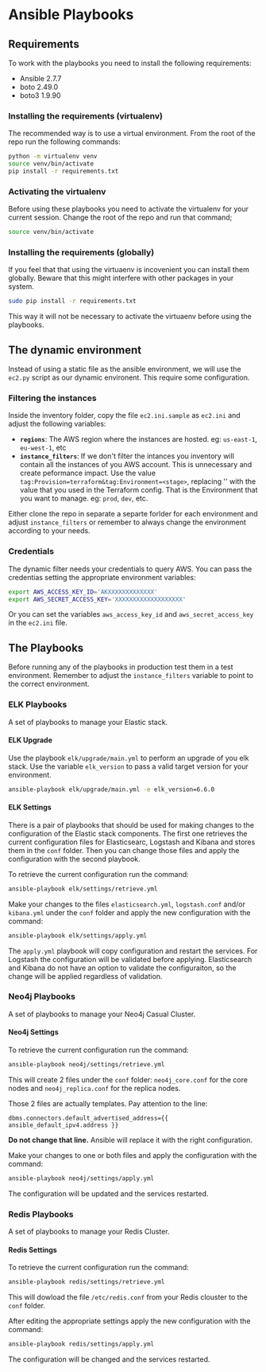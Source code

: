# Ansible Playbooks

## Requirements

To work with the playbooks you need to install the following requirements:
- Ansible 2.7.7
- boto 2.49.0
- boto3 1.9.90

### Installing the requirements (virtualenv)

The recommended way is to use a virtual environment. From the root of the repo run the following commands:

```bash
python -m virtualenv venv
source venv/bin/activate
pip install -r requirements.txt
```

### Activating the virtualenv

Before using these playbooks you need to activate the virtualenv for your current session. Change the root of the repo and run that command;

```bash
source venv/bin/activate
```

### Installing the requirements (globally)

If you feel that that using the virtuaenv is incovenient you can install them globally. Beware that this might interfere with other packages in your system.

```bash
sudo pip install -r requirements.txt
```

This way it will not be necessary to activate the virtuaenv before using the playbooks.

## The dynamic environment

Instead of using a static file as the ansible environment, we will use the `ec2.py` script as our dynamic environent. This require some configuration.

### Filtering the instances

Inside the inventory folder, copy the file `ec2.ini.sample` as `ec2.ini` and adjust the following variables:

- **`regions`**: The AWS region where the instances are hosted. eg: `us-east-1`, `eu-west-1`, etc
- **`instance_filters`**: If we don't filter the intances you inventory will contain all the instances of you AWS account. This is unnecessary and create peformance impact. Use the value `tag:Provision=terraform&tag:Environment=<stage>`, replacing '<stage>' with the value that you used in the Terraform config. That is the Environment that you want to manage. eg: `prod`, `dev`, etc.

Either clone the repo in separate a separte forlder for each environment and adjust `instance_filters` or remember to always change the environment according to your needs.

### Credentials

The dynamic filter needs your credentials to query AWS. You can pass the credentias setting the appropriate environment variables:

```bash
export AWS_ACCESS_KEY_ID='AKXXXXXXXXXXXXX'
export AWS_SECRET_ACCESS_KEY='XXXXXXXXXXXXXXXXXXX'
```

Or you can set the variables `aws_access_key_id` and `aws_secret_access_key` in the `ec2.ini` file.

## The Playbooks

Before running any of the playbooks in production test them in a test environment. Remember to adjust the `instance_filters` variable to point to the correct environment.

### ELK Playbooks

A set of playbooks to manage your Elastic stack.

#### ELK Upgrade

Use the playbook `elk/upgrade/main.yml` to perform an upgrade of you elk stack. Use the variable `elk_version` to pass a valid target version for your environment.

```bash
ansible-playbook elk/upgrade/main.yml -e elk_version=6.6.0
```

#### ELK Settings

There is a pair of playbooks that should be used for making changes to the configuration of the Elastic stack components. The first one retrieves the current configuration files for Elasticsearc, Logstash and Kibana and stores them in the `conf` folder. Then you can change those files and apply the configuration with the second playbook.

To retrieve the current configuration run the command:

```bash
ansible-playbook elk/settings/retrieve.yml
```

Make your changes to the files `elasticsearch.yml`, `logstash.conf` and/or `kibana.yml` under the `conf` folder and apply the new configuration with the command:

```bash
ansible-playbook elk/settings/apply.yml
```

The `apply.yml` playbook will copy configuration and restart the services. For Logstash the configuration will be validated before applying. Elasticsearch and Kibana do not have an option to validate the configuraiton, so the change will be applied regardless of validation.

### Neo4j Playbooks

A set of playbooks to manage your Neo4j Casual Cluster.

#### Neo4j Settings

To retrieve the current configuration run the command:

```bash
ansible-playbook neo4j/settings/retrieve.yml
```

This will create 2 files under the `conf` folder: `neo4j_core.conf` for the core nodes and `neo4j_replica.conf` for the replica nodes.

Those 2 files are actually templates. Pay attention to the line:

```
dbms.connectors.default_advertised_address={{ ansible_default_ipv4.address }}
```

**Do not change that line.** Ansible will replace it with the right configuration.

Make your changes to one or both files and apply the configuration with the command:

```bash
ansible-playbook neo4j/settings/apply.yml
```

The configuration will be updated and the services restarted.

### Redis Playbooks

A set of playbooks to manage your Redis Cluster.

#### Redis Settings

To retrieve the current configuration run the command:

```bash
ansible-playbook redis/settings/retrieve.yml
```

This will dowload the file `/etc/redis.conf` from your Redis clouster to the `conf` folder.

After editing the appropriate settings apply the new configuration with the command:

```bash
ansible-playbook redis/settings/apply.yml
```

The configuration will be changed and the services restarted.